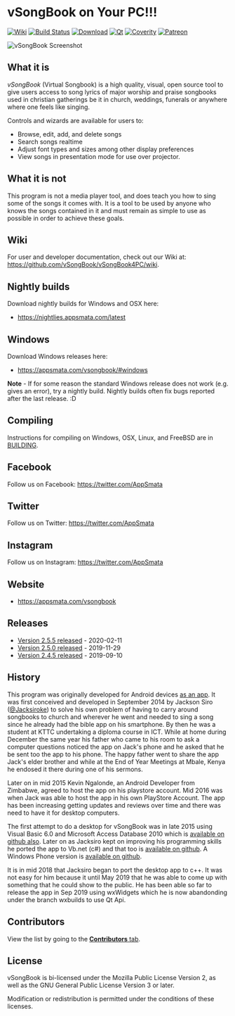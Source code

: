 # vSongBook on Your PC!!!

[![Wiki][wiki-img]][wiki]
[![Build Status][travis-img]][travis]
[![Download][download-img]][download]
[![Qt][qt-img]][qt]
[![Coverity][coverity-img]][coverity]
[![Patreon][patreon-img]][patreon]

![vSongBook Screenshot](https://github.com/vSongBook/vSongBook4PC/raw/master/images/screenshot1.png "vSongBook Screenshot 1")

## What it is

_vSongBook_ (Virtual Songbook) is a high quality, visual, open source
tool to give users access to song lyrics of major worship and praise 
songbooks used in christian gatherings be it in church, weddings, 
funerals or anywhere where one feels like singing.

Controls and wizards are available for users to:

* Browse, edit, add, and delete songs
* Search songs realtime
* Adjust font types and sizes among other display preferences
* View songs in presentation mode for use over projector.

## What it is not

This program is not a media player tool, and does teach you how to 
sing some of the songs it comes with. It is a tool to be used by 
anyone who knows the songs contained in it and must remain as simple
to use as possible in order to achieve these goals.

## Wiki

For user and developer documentation, check out our Wiki at:
https://github.com/vSongBook/vSongBook4PC/wiki.

## Nightly builds

Download nightly builds for Windows and OSX here:

* https://nightlies.appsmata.com/latest

## Windows

Download Windows releases here:

* https://appsmata.com/vsongbook/#windows

**Note** - If for some reason the standard Windows release does not work
(e.g. gives an error), try a nightly build.  Nightly builds often fix bugs
reported after the last release. :D

## Compiling

Instructions for compiling on Windows, OSX, Linux, and FreeBSD are
in [BUILDING](BUILDING.md).

## Facebook

Follow us on Facebook: https://twitter.com/AppSmata

## Twitter

Follow us on Twitter: https://twitter.com/AppSmata

## Instagram

Follow us on Instagram: https://twitter.com/AppSmata

## Website

* https://appsmata.com/vsongbook

## Releases

* [Version 2.5.5 released](https://github.com/vSongBook/vSongBook4PC/releases/tag/v0.2.5.5) - 2020-02-11
* [Version 2.5.0 released](https://github.com/vSongBook/vSongBook4PC/releases/tag/v0.2.5.0) - 2019-11-29
* [Version 2.4.5 released](https://github.com/vSongBook/vSongBook4PC/releases/tag/v2.4.5) - 2019-09-10

## History

This program was originally developed for Android devices 
[as an app](https://github.com/vSongBook/vSongAndy). It was first 
conceived and developed in September 2014 by Jackson Siro
([@Jacksiroke](https://github.com/Jacksiroke)) to solve his own problem of having to 
carry around songbooks to church and wherever he went and needed to sing a 
song since he already had the bible app on his smartphone. By then he was a 
student at KTTC undertaking a diploma course in ICT. While at home
during December the same year his father who came to his room to ask a 
computer questions noticed the app on Jack's phone and he asked that he 
be sent too the app to his phone. The happy father went to share the app
Jack's elder brother and while at the End of Year Meetings at Mbale, 
Kenya he endosed it there during one of his sermons. 

Later on in mid 2015 Kevin Ngalonde, an Android Developer from Zimbabwe,
agreed to host the app on his playstore account. Mid 2016 was when 
Jack was able to host the app in his own PlayStore Account. The app 
has been increasing getting updates and reviews over time and there 
was need to have it for desktop computers.

The first attempt to do a desktop for vSongBook was in late 2015 
using Visual Basic 6.0 and Microsoft Access Database 2010 which is 
[available on github also](https://github.com/vSongBook/vSongVB).
Later on as Jacksiro kept on improving his programming skills he ported
the app to Vb.net (c#) and that too is 
[available on github](https://github.com/vSongBook/vSongWin). 
A Windows Phone version is
[available on github](https://github.com/vSongBook/vSongWinfon).

It is in mid 2018 that Jacksiro began to port the desktop app to c++.
It was not easy for him because it until May 2019 that he was able to come
up with something that he could show to the public. He has been able 
so far to release the app in Sep 2019 using wxWidgets which he is now 
abandonding under the branch wxbuilds to use Qt Api.

## Contributors

View the list by going to the [__Contributors__ tab](https://github.com/vSongBook/vSongBook4PC/graphs/contributors).

## License

vSongBook is bi-licensed under the Mozilla Public License
Version 2, as well as the GNU General Public License Version 3 or later.

Modification or redistribution is permitted under the conditions of these licenses.

  [travis-img]: https://travis-ci.org/vSongBook/vSongBook.svg?branch=master
  [travis]: https://travis-ci.org/vSongBook/vSongBook

  [gitter-img]: https://badges.gitter.im/vSongBook/vSongBook.svg
  [gitter]: https://gitter.im/vSongBook/vSongBook

  [download-img]: https://img.shields.io/github/downloads/vSongBook/vSongBook/total.svg
  [download]: https://github.com/vSongBook/vSongBook4PC/releases

  [qt-img]: https://img.shields.io/badge/Qt-qmake-green.svg
  [qt]: https://www.qt.io

  [coverity-img]: https://img.shields.io/coverity/scan/11712.svg
  [coverity]: https://scan.coverity.com/projects/vSongBook-vSongBook

  [patreon-img]: https://img.shields.io/badge/donate-Patreon-coral.svg
  [patreon]: https://www.patreon.com/AppSmata

  [wiki-img]: https://img.shields.io/badge/docs-Wiki-blue.svg
  [wiki]: https://github.com/vSongBook/vSongBook4PC/wiki
